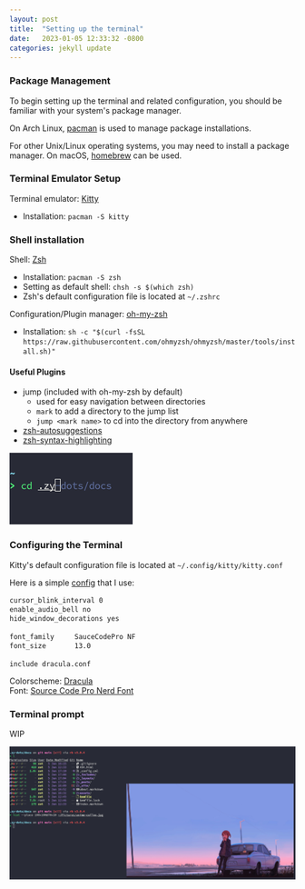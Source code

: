 ```yaml
---
layout: post
title:  "Setting up the terminal"
date:   2023-01-05 12:33:32 -0800
categories: jekyll update
---
```


### Package Management
To begin setting up the terminal and related configuration, you should be familiar with your system's package manager.

On Arch Linux, [pacman][pacman-arch] is used to manage package installations.

For other Unix/Linux operating systems, you may need to install a package manager. On macOS, [homebrew][homebrew] can be used.

### Terminal Emulator Setup
Terminal emulator: [Kitty][kitty-docs]  
- Installation: `pacman -S kitty`

### Shell installation
Shell: [Zsh][zsh-install]  
- Installation: `pacman -S zsh`  
- Setting as default shell: `chsh -s $(which zsh)`  
- Zsh's default configuration file is located at `~/.zshrc`  

Configuration/Plugin manager: [oh-my-zsh][omz-page]
- Installation: `sh -c "$(curl -fsSL https://raw.githubusercontent.com/ohmyzsh/ohmyzsh/master/tools/install.sh)"`

#### Useful Plugins
- jump (included with oh-my-zsh by default)
  - used for easy navigation between directories
  - `mark` to add a directory to the jump list
  - `jump <mark name>` to cd into the directory from anywhere
- [zsh-autosuggestions][omz-autosugg]
- [zsh-syntax-highlighting][omz-synhighlight]

![Zsh plugins](/docs/assets/images/zsh.png)

### Configuring the Terminal
Kitty's default configuration file is located at `~/.config/kitty/kitty.conf`

Here is a simple [config][personal-kitty-conf] that I use:  
```
cursor_blink_interval 0 
enable_audio_bell no
hide_window_decorations yes

font_family     SauceCodePro NF
font_size       13.0

include dracula.conf
```
Colorscheme: [Dracula][dracula-kitty]  
Font: [Source Code Pro Nerd Font][saucecodepro-nf]

### Terminal prompt

WIP

![Kitty terminal](/docs/assets/images/kitty-terminal.png)


[pacman-arch]: https://wiki.archlinux.org/title/pacman
[homebrew]: https://brew.sh
[zsh-install]: https://github.com/ohmyzsh/ohmyzsh/wiki/Installing-ZSH
[omz-page]: https://ohmyz.sh/
[omz-autosugg]: https://github.com/zsh-users/zsh-autosuggestions/blob/master/INSTALL.md#oh-my-zsh
[omz-synhighlight]: https://github.com/zsh-users/zsh-autosuggestions/blob/master/INSTALL.md#oh-my-zsh
[kitty-docs]: https://sw.kovidgoyal.net/kitty
[kitty-config-docs]: https://sw.kovidgoyal.net/kitty/conf/
[personal-kitty-conf]: https://github.com/zyeap/.zy-dots/blob/main/kitty/.config/kitty/kitty.conf
[dracula-kitty]: https://draculatheme.com/kitty
[saucecodepro-nf]: https://www.nerdfonts.com/font-downloads#:~:text=%E2%80%A2-,Reserved,-Font%20Name%3A%20Source
